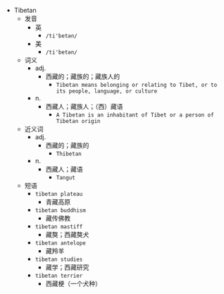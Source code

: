 - Tibetan
  - 发音
    - 英
      - `/ti'betən/`
    - 美
      - `/ti'betən/`
  - 词义
    - adj.
      - 西藏的；藏族的；藏族人的
        - `Tibetan means belonging or relating to Tibet, or to its people, language, or culture`
    - n.
      - 西藏人；藏族人；（西）藏语
        - `A Tibetan is an inhabitant of Tibet or a person of Tibetan origin`
  - 近义词
    - adj.
      - 西藏的；藏族的
        - `Thibetan`
    - n.
      - 西藏人；藏语
        - `Tangut`
  - 短语
    - `tibetan plateau`
      - 青藏高原 
    - `tibetan buddhism`
      - 藏传佛教 
    - `tibetan mastiff`
      - 藏獒；西藏獒犬 
    - `tibetan antelope`
      - 藏羚羊 
    - `tibetan studies`
      - 藏学；西藏研究 
    - `tibetan terrier`
      - 西藏梗（一个犬种） 
